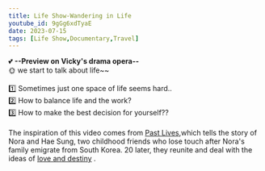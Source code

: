 ```yaml
---
title: Life Show-Wandering in Life
youtube_id: 9gGg6xdTyaE
date: 2023-07-15
tags: [Life Show,Documentary,Travel]
---
```

💕 **--Preview on Vicky's drama opera--**
<br />
🌞 we start to talk about life~~
<br />
<br />
1️⃣ Sometimes just one space of life seems hard..
<br />
2️⃣ How to balance life and the work?
<br />
3️⃣ How to make the best decision for yourself??
<br />
<br />
The inspiration of this video comes from [Past Lives](https://en.wikipedia.org/wiki/Past_Lives_(film)),which tells the story of Nora and Hae Sung, two childhood friends who lose touch after Nora's family emigrate from South Korea. 20 later, they reunite and deal with the ideas of [love and destiny](https://www.theguardian.com/film/2023/sep/06/past-lives-review-a-must-see-story-of-lost-loves-childhood-crushes-and-changing-identities) .